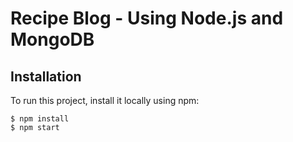 # Recipe Blog - Using Node.js and MongoDB

## Installation
To run this project, install it locally using npm:

```
$ npm install
$ npm start
```